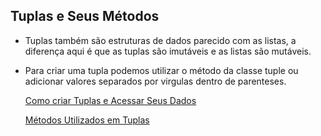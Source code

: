 <h2>Tuplas e Seus Métodos</h2>

  - Tuplas também são estruturas de dados parecido com as listas, a diferença aqui é que as tuplas são imutáveis e as listas são mutáveis.
  - Para criar uma tupla podemos utilizar o método da classe tuple ou adicionar valores separados por virgulas dentro de parenteses.

    [Como criar Tuplas e Acessar Seus Dados](https://github.com/henferreirapro/Primeiros-Passos-Python-DIO/tree/6-tuplas-com-python/11-tuplas/1-criar-acessar-tuplas#criando-e-formas-de-acesssar-uma-tupla)
    
    [Métodos Utilizados em Tuplas](https://github.com/henferreirapro/Primeiros-Passos-Python-DIO/tree/6-tuplas-com-python/11-tuplas/2-m%C3%A9todos-tuplas)